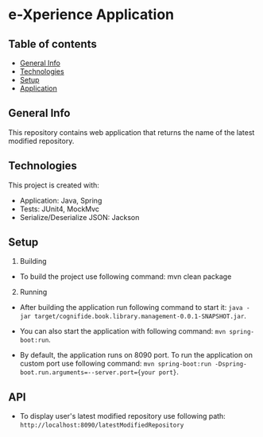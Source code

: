 # e-Xperience Application

## Table of contents
* [General Info](#general-info)
* [Technologies](#technologies)
* [Setup](#setup)
* [Application](#application)


## General Info
This repository contains web application that returns the name of the latest modified repository.

## Technologies
This project is created with:
* Application: Java, Spring
* Tests: JUnit4, MockMvc
* Serialize/Deserialize JSON: Jackson

## Setup
1. Building
* To build the project use following command: mvn clean package

2. Running
* After building the application run following command to start it: `java -jar target/cognifide.book.library.management-0.0.1-SNAPSHOT.jar`.
* You can also start the application with following command: `mvn spring-boot:run`. <br>

* By default, the application runs on 8090 port. To run the application on custom port use following command: `mvn spring-boot:run -Dspring-boot.run.arguments=--server.port={your port}`.

## API
* To display user's latest modified repository use following path: `http://localhost:8090/latestModifiedRepository`
